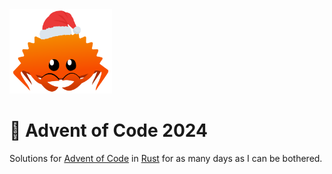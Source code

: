 <img src="./.assets/christmas_ferris.png" width="164">

# 🎄 Advent of Code 2024

Solutions for [Advent of Code](https://adventofcode.com/) in [Rust](https://www.rust-lang.org/) for as many days as I can be bothered.

<!--- advent_readme_stars table --->

<!--- benchmarking table --->
